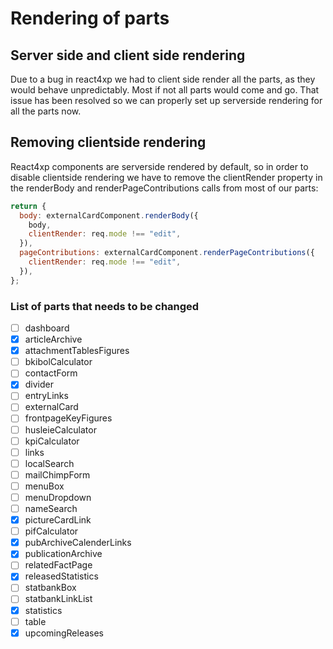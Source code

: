 # Rendering of parts

## Server side and client side rendering

Due to a bug in react4xp we had to client side render all the parts, as they would behave unpredictably. Most if not all parts would come and go. That issue has been resolved so we can properly set up serverside rendering for all the parts now.

## Removing clientside rendering

React4xp components are serverside rendered by default, so in order to disable clientside rendering we have to remove the clientRender property in the renderBody and renderPageContributions calls from most of our parts:

```javascript
return {
  body: externalCardComponent.renderBody({
    body,
    clientRender: req.mode !== "edit",
  }),
  pageContributions: externalCardComponent.renderPageContributions({
    clientRender: req.mode !== "edit",
  }),
};
```

### List of parts that needs to be changed

- [ ] dashboard
- [x] articleArchive
- [x] attachmentTablesFigures
- [ ] bkibolCalculator
- [ ] contactForm
- [x] divider
- [ ] entryLinks
- [ ] externalCard
- [ ] frontpageKeyFigures
- [ ] husleieCalculator
- [ ] kpiCalculator
- [ ] links
- [ ] localSearch
- [ ] mailChimpForm
- [ ] menuBox
- [ ] menuDropdown
- [ ] nameSearch
- [x] pictureCardLink
- [ ] pifCalculator
- [x] pubArchiveCalenderLinks
- [x] publicationArchive
- [ ] relatedFactPage
- [x] releasedStatistics
- [ ] statbankBox
- [ ] statbankLinkList
- [x] statistics
- [ ] table
- [x] upcomingReleases

